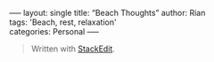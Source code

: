 –––
layout: single
title: “Beach Thoughts”
author: Rian  
tags:  'Beach, rest, relaxation'  
categories: Personal
–––



> Written with [StackEdit](https://stackedit.io/).
<!--stackedit_data:
eyJwcm9wZXJ0aWVzIjoidGl0bGU6IEJlYWNoIFRob3VnaHRzXG
5hdXRob3I6IFJpYW5cbnRhZ3M6ICdCZWFjaCwgcmVzdCwgcmVs
YXhhdGlvbidcbmNhdGVnb3JpZXM6IFBlcnNvbmFsXG5leHRlbn
Npb25zOlxuICBwcmVzZXQ6IHplcm9cbiIsImhpc3RvcnkiOls2
NzAxNzY3ODQsLTM5NzU4MTIxNCwyMDM4OTI4NjU5LDEyNjcwMT
E1NzFdfQ==
-->